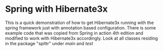 # Spring with Hibernate3x
This is a quick demonstration of how to get Hibernate3x running with the spring framework just with annotation based 
configuration.  There is some example code that was copied from Spring in action 4th edition and modified to work 
with Hibernate3x accordingly. Look at all classes residing in the package "spittr" under *main* and *test*